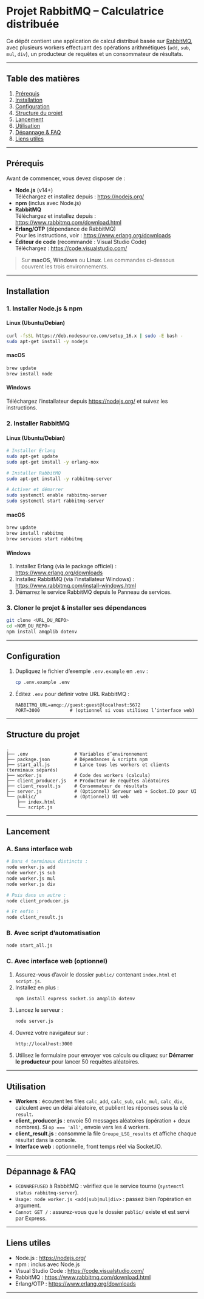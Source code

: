 # Projet RabbitMQ – Calculatrice distribuée

Ce dépôt contient une application de calcul distribué basée sur [RabbitMQ](https://www.rabbitmq.com/download.html), avec plusieurs workers effectuant des opérations arithmétiques (`add`, `sub`, `mul`, `div`), un producteur de requêtes et un consommateur de résultats.

---

## Table des matières

1. [Prérequis](#prérequis)  
2. [Installation](#installation)  
3. [Configuration](#configuration)  
4. [Structure du projet](#structure-du-projet)  
5. [Lancement](#lancement)  
6. [Utilisation](#utilisation)  
7. [Dépannage & FAQ](#dépannage--faq)  
8. [Liens utiles](#liens-utiles)

---

## Prérequis

Avant de commencer, vous devez disposer de :

- **Node.js** (v14+)  
  Téléchargez et installez depuis : https://nodejs.org/  
- **npm** (inclus avec Node.js)  
- **RabbitMQ**  
  Téléchargez et installez depuis : https://www.rabbitmq.com/download.html  
- **Erlang/OTP** (dépendance de RabbitMQ)  
  Pour les instructions, voir : https://www.erlang.org/downloads  
- **Éditeur de code** (recommandé : Visual Studio Code)  
  Téléchargez : https://code.visualstudio.com/

> Sur **macOS**, **Windows** ou **Linux**. Les commandes ci-dessous couvrent les trois environnements.

---

## Installation

### 1. Installer Node.js & npm

#### Linux (Ubuntu/Debian)
```bash
curl -fsSL https://deb.nodesource.com/setup_16.x | sudo -E bash -
sudo apt-get install -y nodejs
```

#### macOS
```bash
brew update
brew install node
```

#### Windows  
Téléchargez l’installateur depuis https://nodejs.org/ et suivez les instructions.

### 2. Installer RabbitMQ

#### Linux (Ubuntu/Debian)
```bash
# Installer Erlang
sudo apt-get update
sudo apt-get install -y erlang-nox

# Installer RabbitMQ
sudo apt-get install -y rabbitmq-server

# Activer et démarrer
sudo systemctl enable rabbitmq-server
sudo systemctl start rabbitmq-server
```

#### macOS
```bash
brew update
brew install rabbitmq
brew services start rabbitmq
```

#### Windows  
1. Installez Erlang (via le package officiel) : https://www.erlang.org/downloads  
2. Installez RabbitMQ (via l’installateur Windows) : https://www.rabbitmq.com/install-windows.html  
3. Démarrez le service RabbitMQ depuis le Panneau de services.

### 3. Cloner le projet & installer ses dépendances

```bash
git clone <URL_DU_REPO>
cd <NOM_DU_REPO>
npm install amqplib dotenv
```

---

## Configuration

1. Dupliquez le fichier d’exemple `.env.example` en `.env` :
   ```bash
   cp .env.example .env
   ```
2. Éditez `.env` pour définir votre URL RabbitMQ :
   ```dotenv
   RABBITMQ_URL=amqp://guest:guest@localhost:5672
   PORT=3000           # (optionnel si vous utilisez l’interface web)
   ```

---

## Structure du projet

```
.
├── .env                 # Variables d’environnement
├── package.json         # Dépendances & scripts npm
├── start_all.js         # Lance tous les workers et clients (terminaux séparés)
├── worker.js            # Code des workers (calculs)
├── client_producer.js   # Producteur de requêtes aléatoires
├── client_result.js     # Consommateur de résultats
├── server.js            # (Optionnel) Serveur web + Socket.IO pour UI
└── public/              # (Optionnel) UI web
    ├── index.html
    └── script.js
```

---

## Lancement

### A. Sans interface web
```bash
# Dans 4 terminaux distincts :
node worker.js add
node worker.js sub
node worker.js mul
node worker.js div

# Puis dans un autre :
node client_producer.js

# Et enfin :
node client_result.js
```

### B. Avec script d’automatisation
```bash
node start_all.js
```

### C. Avec interface web (optionnel)

1. Assurez-vous d’avoir le dossier `public/` contenant `index.html` et `script.js`.  
2. Installez en plus :
   ```bash
   npm install express socket.io amqplib dotenv
   ```
3. Lancez le serveur :
   ```bash
   node server.js
   ```
4. Ouvrez votre navigateur sur :
   ```
   http://localhost:3000
   ```
5. Utilisez le formulaire pour envoyer vos calculs ou cliquez sur **Démarrer le producteur** pour lancer 50 requêtes aléatoires.

---

## Utilisation

- **Workers** : écoutent les files `calc_add`, `calc_sub`, `calc_mul`, `calc_div`, calculent avec un délai aléatoire, et publient les réponses sous la clé `result`.  
- **client_producer.js** : envoie 50 messages aléatoires (opération + deux nombres). Si `op === 'all'`, envoie vers les 4 workers.  
- **client_result.js** : consomme la file `Groupe_LSG_results` et affiche chaque résultat dans la console.  
- **Interface web** : optionnelle, front temps réel via Socket.IO.

---

## Dépannage & FAQ

- `ECONNREFUSED` à RabbitMQ : vérifiez que le service tourne (`systemctl status rabbitmq-server`).  
- `Usage: node worker.js <add|sub|mul|div>` : passez bien l’opération en argument.  
- `Cannot GET /` : assurez-vous que le dossier `public/` existe et est servi par Express.

---

## Liens utiles

- Node.js : https://nodejs.org/  
- npm : inclus avec Node.js  
- Visual Studio Code : https://code.visualstudio.com/  
- RabbitMQ : https://www.rabbitmq.com/download.html  
- Erlang/OTP : https://www.erlang.org/downloads  

---
